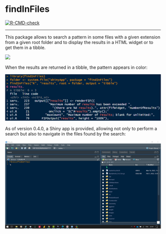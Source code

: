 # findInFiles

<!-- badges: start -->
[![R-CMD-check](https://github.com/stla/findInFiles/actions/workflows/R-CMD-check.yaml/badge.svg)](https://github.com/stla/findInFiles/actions/workflows/R-CMD-check.yaml)
<!-- badges: end -->

___

This package allows to search a pattern in some files with a given extension 
from a given root folder and to display the results in a HTML widget or to get 
them in a tibble.

![](https://raw.githubusercontent.com/stla/findInFiles/main/inst/screenshots/findInFiles.gif)

When the results are returned in a tibble, the pattern appears in color:

![](https://raw.githubusercontent.com/stla/findInFiles/main/inst/screenshots/tibble.png)

As of version 0.4.0, a Shiny app is provided, allowing not only to perform a 
search but also to navigate in the files found by the search:

![](https://raw.githubusercontent.com/stla/findInFiles/main/inst/screenshots/shiny.gif)
